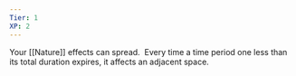 ```yaml
---
Tier: 1
XP: 2
---
```

Your [[Nature]] effects can spread.  Every time a time period one less than its total duration expires, it affects an adjacent space.